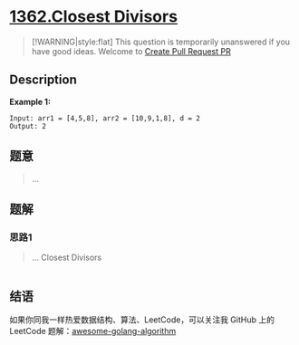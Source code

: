 # [1362.Closest Divisors][title]

> [!WARNING|style:flat]
> This question is temporarily unanswered if you have good ideas. Welcome to [Create Pull Request PR](https://github.com/kylesliu/awesome-golang-algorithm)

## Description

**Example 1:**

```
Input: arr1 = [4,5,8], arr2 = [10,9,1,8], d = 2
Output: 2
```

## 题意
> ...

## 题解

### 思路1
> ...
Closest Divisors
```go
```


## 结语

如果你同我一样热爱数据结构、算法、LeetCode，可以关注我 GitHub 上的 LeetCode 题解：[awesome-golang-algorithm][me]

[title]: https://leetcode.com/problems/closest-divisors/
[me]: https://github.com/kylesliu/awesome-golang-algorithm
